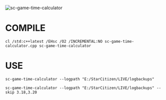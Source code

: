 
![sc-game-time-calculator](https://github.com/siliciium/StarCitizen/assets/103604296/308917d5-6beb-4f0e-99a1-d74476597028)


# COMPILE
`cl /std:c++latest /EHsc /O2 /INCREMENTAL:NO sc-game-time-calculator.cpp sc-game-time-calculator`

# USE
`sc-game-time-calculator --logpath "E:/StarCitizen/LIVE/logbackups"`

`sc-game-time-calculator --logpath "E:/StarCitizen/LIVE/logbackups" --skip 3.18,3.20`


